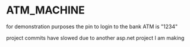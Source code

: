 # ATM_MACHINE
 for demonstration purposes the pin to login to the bank ATM is "1234"


project commits have slowed due to another asp.net project I am making
